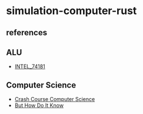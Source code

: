 # simulation-computer-rust

## references

## ALU
- [INTEL_74181](https://en.wikipedia.org/wiki/74181)

## Computer Science

- [Crash Course Computer Science](https://www.bilibili.com/video/BV1EW411u7th?p=1)
- [But How Do It Know](http://buthowdoitknow.com/)